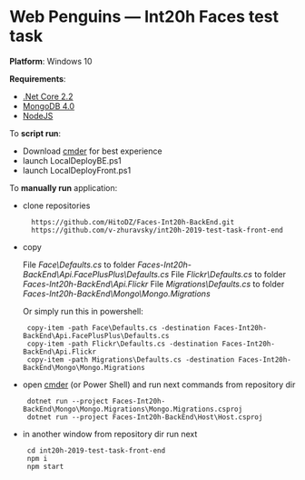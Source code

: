 # Web Penguins — Int20h Faces test task

__Platform__: Windows 10

__Requirements__: 
 * [.Net Core 2.2](https://dotnet.microsoft.com/download/dotnet-core/2.2)
 * [MongoDB 4.0](https://docs.mongodb.com/manual/tutorial/install-mongodb-on-windows/)
 * [NodeJS](https://nodejs.org/uk/download/)

To __script run__:
* Download [cmder](http://cmder.net/) for best experience 
* launch LocalDeployBE.ps1 
* launch LocalDeployFront.ps1

To __manually run__ application: 
 * clone repositories 
         
         https://github.com/HitoDZ/Faces-Int20h-BackEnd.git
         https://github.com/v-zhuravsky/int20h-2019-test-task-front-end

 * copy 
 
     File *Face\Defaults.cs* to folder *Faces-Int20h-BackEnd\Api.FacePlusPlus\Defaults.cs*
     File *Flickr\Defaults.cs* to folder *Faces-Int20h-BackEnd\Api.Flickr*
     File *Migrations\Defaults.cs* to folder *Faces-Int20h-BackEnd\Mongo\Mongo.Migrations*
     
     Or simply run this in powershell:
     
        copy-item -path Face\Defaults.cs -destination Faces-Int20h-BackEnd\Api.FacePlusPlus\Defaults.cs
        copy-item -path Flickr\Defaults.cs -destination Faces-Int20h-BackEnd\Api.Flickr
        copy-item -path Migrations\Defaults.cs -destination Faces-Int20h-BackEnd\Mongo\Mongo.Migrations
 * open [cmder](http://cmder.net/) (or Power Shell) and run next commands from repository dir

        dotnet run --project Faces-Int20h-BackEnd\Mongo\Mongo.Migrations\Mongo.Migrations.csproj
        dotnet run --project Faces-Int20h-BackEnd\Host\Host.csproj
 * in another window from repository dir run next
      
        cd int20h-2019-test-task-front-end
        npm i
        npm start
